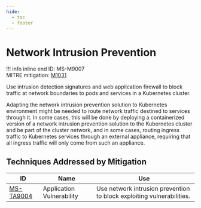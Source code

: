 ```yaml
---
hide:
  - toc
  - footer
---
```


# Network Intrusion Prevention

!!! info inline end
    ID: MS-M9007<br>
    MITRE mitigation: [M1031](https://attack.mitre.org/mitigations/M1031/)


Use intrusion detection signatures and web application firewall to block traffic at network boundaries to pods and services in a Kubernetes cluster.

Adapting the network intrusion prevention solution to Kubernetes environment might be needed to route network traffic destined to services through it. 
In some cases, this will be done by deploying a containerized version of a network intrusion prevention solution to the Kubernetes cluster and be part of the cluster network, and in some cases, routing ingress traffic to Kubernetes services through an external appliance, requiring that all ingress traffic will only come from such an appliance.


## Techniques Addressed by Mitigation

|ID|Name|Use|
|--|----------|-----------|
|[MS-TA9004](../techniques/Application%20Vulnerability.md)|Application Vulnerability|Use network intrusion prevention to block exploiting vulnerabilities.|